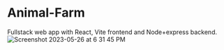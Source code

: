 # Animal-Farm
Fullstack web app with React, Vite frontend and Node+express backend.
![Screenshot 2023-05-26 at 6 31 45 PM](https://github.com/piyushpawar54/Animal-Farm/assets/55543173/2ad63dfd-495f-40d9-8609-aa932e902ba4)
